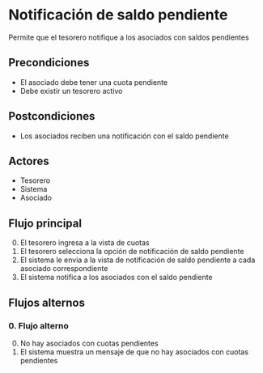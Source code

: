 # Notificación de saldo pendiente

Permite que el tesorero notifique a los asociados con saldos pendientes

## Precondiciones

* El asociado debe tener una cuota pendiente
* Debe existir un tesorero activo

## Postcondiciones

* Los asociados reciben una notificación con el saldo pendiente

## Actores

* Tesorero
* Sistema
* Asociado

## Flujo principal

0. El tesorero ingresa a la vista de cuotas
1. El tesorero selecciona la opción de notificación de saldo pendiente
2. El sistema le envia a la vista de notificación de saldo pendiente a cada asociado correspondiente
3. El sistema notifica a los asociados con el saldo pendiente

## Flujos alternos

### 0.  Flujo alterno

0. No hay asociados con cuotas pendientes
1. El sistema muestra un mensaje de que no hay asociados con cuotas pendientes

